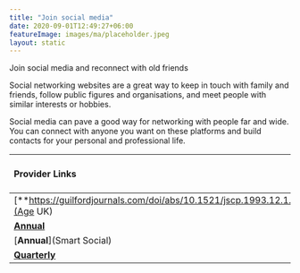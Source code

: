 ```yaml
---
title: "Join social media"
date: 2020-09-01T12:49:27+06:00
featureImage: images/ma/placeholder.jpeg
layout: static
---
```


Join social media and reconnect with old friends

Social networking websites are a great way to keep in touch with family and friends, follow public figures and organisations, and meet people with similar interests or hobbies.

Social media can pave a good way for networking with people far and wide. You can connect with anyone you want on these platforms and build contacts for your personal and professional life.

| Provider Links      | Free or Paid  |  
| :-----------          | :--------------:      |  
| [**https://guilfordjournals.com/doi/abs/10.1521/jscp.1993.12.1.25**](Age UK) | Online | 
| [**Annual**](NCSC) | Online | 
| [**Annual**](Smart Social) | Online | 
| [**Quarterly**](Facebook) | Online | 
  

<br/><br/>






